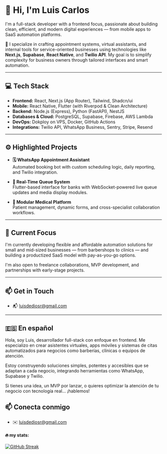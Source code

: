 

# 👋 Hi, I'm Luis Carlos

I'm a full-stack developer with a frontend focus, passionate about building clean, efficient, and modern digital experiences — from mobile apps to SaaS automation platforms.

🚀 I specialize in crafting appointment systems, virtual assistants, and internal tools for service-oriented businesses using technologies like **Next.js**, **Supabase**, **React Native**, and **Twilio API**. My goal is to simplify complexity for business owners through tailored interfaces and smart automation.

---

## 💻 Tech Stack

- **Frontend:** React, Next.js (App Router), Tailwind, Shadcn/ui  
- **Mobile:** React Native, Flutter (with Riverpod & Clean Architecture)  
- **Backend:** Node.js (Express), Python (FastAPI), NestJS  
- **Databases & Cloud:** PostgreSQL, Supabase, Firebase, AWS Lambda  
- **DevOps:** Dokploy on VPS, Docker, GitHub Actions  
- **Integrations:** Twilio API, WhatsApp Business, Sentry, Stripe, Resend

---

## ⚙️ Highlighted Projects

- **🗓️ WhatsApp Appointment Assistant**  
  Automated booking bot with custom scheduling logic, daily reporting, and Twilio integration.

- **📲 Real-Time Queue System**  
  Flutter-based interface for banks with WebSocket-powered live queue updates and media display modules.

- **🏥 Modular Medical Platform**  
  Patient management, dynamic forms, and cross-specialist collaboration workflows.

---

## 🎯 Current Focus

I'm currently developing flexible and affordable automation solutions for small and mid-sized businesses — from barbershops to clinics — and building a productized SaaS model with pay-as-you-go options.

I'm also open to freelance collaborations, MVP development, and partnerships with early-stage projects.

---

## 📫 Get in Touch

- 📬 luisdediosr@gmail.com

---

## 🇪🇸 En español

Hola, soy Luis, desarrollador full-stack con enfoque en frontend. Me especializo en crear asistentes virtuales, apps móviles y sistemas de citas automatizados para negocios como barberías, clínicas o equipos de atención.

Estoy construyendo soluciones simples, potentes y accesibles que se adaptan a cada negocio, integrando herramientas como WhatsApp, Supabase y Twilio.

Si tienes una idea, un MVP por lanzar, o quieres optimizar la atención de tu negocio con tecnología real... ¡hablemos!


## 📫 Conecta conmigo

- ✉️ luisdediosr@gmail.com

<h4>🔥 my stats:</h4>

[![GitHub Streak](http://github-readme-streak-stats.herokuapp.com?user=Luisddr&theme=monokai)](https://git.io/streak-stats)

